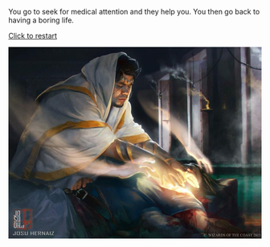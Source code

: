 You go to seek for medical attention and they help you. You then go back to having a boring life.

[Click to restart](../../run.md)

![help](../../images/heal.jpg)